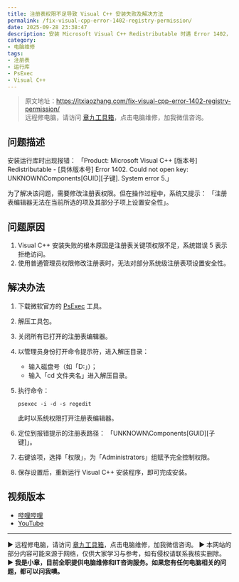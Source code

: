 ```yaml
---
title: 注册表权限不足导致 Visual C++ 安装失败及解决方法
permalink: /fix-visual-cpp-error-1402-registry-permission/
date: 2025-09-28 23:38:47
description: 安装 Microsoft Visual C++ Redistributable 时遇 Error 1402，因注册表关键项权限不足导致。通过 PsExec 提升系统权限修改注册表权限，即可解决安装失败问题。
category:
- 电脑维修
tags:
- 注册表
- 运行库
- PsExec
- Visual C++
---
```


> 原文地址：<https://itxiaozhang.com/fix-visual-cpp-error-1402-registry-permission/>  
> 远程修电脑，请访问 [章九工具箱](https://zhang9.com/)，点击电脑维修，加我微信咨询。

## 问题描述

安装运行库时出现报错：
「Product: Microsoft Visual C++ [版本号] Redistributable - [具体版本号] Error 1402. Could not open key: UNKNOWN\Components[GUID][子键]. System error 5.」

为了解决该问题，需要修改注册表权限。但在操作过程中，系统又提示：
「注册表编辑器无法在当前所选的项及其部分子项上设置安全性」。

## 问题原因

1. Visual C++ 安装失败的根本原因是注册表关键项权限不足，系统错误 5 表示拒绝访问。
2. 使用普通管理员权限修改注册表时，无法对部分系统级注册表项设置安全性。

## 解决办法

1. 下载微软官方的 [PsExec](https://learn.microsoft.com/zh-cn/sysinternals/downloads/psexec) 工具。
2. 解压工具包。
3. 关闭所有已打开的注册表编辑器。
4. 以管理员身份打开命令提示符，进入解压目录：

   * 输入磁盘号（如「D:」）；
   * 输入「cd 文件夹名」进入解压目录。
5. 执行命令：

   ```
   psexec -i -d -s regedit
   ```

   此时以系统权限打开注册表编辑器。
6. 定位到报错提示的注册表路径：
   「UNKNOWN\Components[GUID][子键]」。
7. 右键该项，选择「权限」，为「Administrators」组赋予完全控制权限。
8. 保存设置后，重新运行 Visual C++ 安装程序，即可完成安装。

## 视频版本

* [哔哩哔哩](https://space.bilibili.com/3546607630944387)
* [YouTube](https://www.youtube.com/@itxiaozhang)

---
▶ 远程修电脑，请访问 [章九工具箱](https://zhang9.com/)，点击电脑维修，加我微信咨询。
▶ 本网站的部分内容可能来源于网络，仅供大家学习与参考，如有侵权请联系我核实删除。  
▶ **我是小章，目前全职提供电脑维修和IT咨询服务。如果您有任何电脑相关的问题，都可以问我噢。**  
